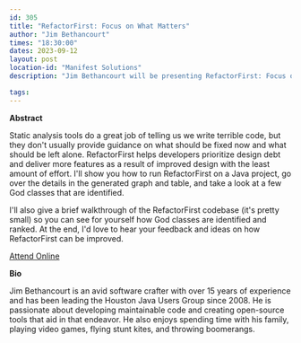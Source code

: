 ```yaml
---
id: 305
title: "RefactorFirst: Focus on What Matters"
author: "Jim Bethancourt"
times: "18:30:00"
dates: 2023-09-12
layout: post
location-id: "Manifest Solutions"
description: "Jim Bethancourt will be presenting RefactorFirst: Focus on What Matters."

tags: 
---
```


**Abstract**

Static analysis tools do a great job of telling us we write terrible code, but they don't usually provide guidance on what should be fixed now and what should be left alone. RefactorFirst helps developers prioritize design debt and deliver more features as a result of improved design with the least amount of effort. I'll show you how to run RefactorFirst on a Java project, go over the details in the generated graph and table, and take a look at a few God classes that are identified.
 
I'll also give a brief walkthrough of the RefactorFirst codebase (it's pretty small) so you can see for yourself how God classes are identified and ranked. At the end, I'd love to hear your feedback and ideas on how RefactorFirst can be improved.

[Attend Online](https://teams.microsoft.com/l/meetup-join/19%3ameeting_MjBmNDNiM2ItZTg5ZC00MmMzLWJmODAtMjEwZTkyMWU1NTgw%40thread.v2/0?context=%7b%22Tid%22%3a%221152097c-85c7-4b1f-bd6f-5d702b356170%22%2c%22Oid%22%3a%2231c53ca3-9dfe-4e4e-ab37-f4c6cf220ae9%22%7d)

**Bio**

Jim Bethancourt is an avid software crafter with over 15 years of experience and has been leading the Houston Java Users Group since 2008. He is passionate about developing maintainable code and creating open-source tools that aid in that endeavor. He also enjoys spending time with his family, playing video games, flying stunt kites, and throwing boomerangs.